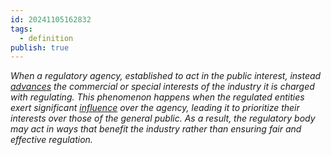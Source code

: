 ```yaml
---
id: 20241105162832
tags:
  - definition
publish: true
---
```

*When a regulatory agency, established to act in the public interest, instead [advances](https://en.wikipedia.org/wiki/Regulatory_capture) the commercial or special interests of the industry it is charged with regulating. This phenomenon happens when the regulated entities exert significant [influence](https://www.investopedia.com/terms/r/regulatory-capture.asp) over the agency, leading it to prioritize their interests over those of the general public. As a result, the regulatory body may act in ways that benefit the industry rather than ensuring fair and effective regulation.*